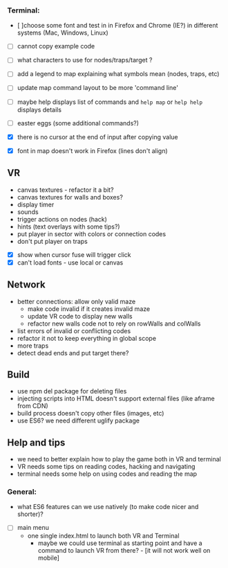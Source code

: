 ### Terminal:
- [ ]choose some font and test in in Firefox and Chrome (IE?) in different systems (Mac, Windows, Linux)
- [ ] cannot copy example code
- [ ] what characters to use for nodes/traps/target ?
- [ ] add a legend to map explaining what symbols mean (nodes, traps, etc)
- [ ] update map command layout to be more 'command line'
- [ ] maybe help displays list of commands and `help map` or `help help` displays details
- [ ] easter eggs (some additional commands?)

- [x] there is no cursor at the end of input after copying value
- [x] font in map doesn't work in Firefox (lines don't align)

## VR

- canvas textures - refactor it a bit?
- canvas textures for walls and boxes?
- display timer
- sounds
- trigger actions on nodes (hack)
- hints (text overlays with some tips?)
- put player in sector with colors or connection codes
- don't put player on traps

- [x] show when cursor fuse will trigger click
- [x] can't load fonts - use local or canvas

## Network

- better connections: allow only valid maze
  - make code invalid if it creates invalid maze
  - update VR code to display new walls
  - refactor new walls code not to rely on rowWalls and colWalls
- list errors of invalid or conflicting codes
- refactor it not to keep everything in global scope
- more traps
- detect dead ends and put target there?


## Build

- use npm del package for deleting files
- injecting scripts into HTML doesn't support external files (like aframe from CDN)
- build process doesn't copy other files (images, etc)
- use ES6? we need different uglify package

## Help and tips

- we need to better explain how to play the game both in VR and terminal
- VR needs some tips on reading codes, hacking and navigating
- terminal needs some help on using codes and reading the map

### General:
- what ES6 features can we use natively (to make code nicer and shorter)?
- [ ] main menu
  - one single index.html to launch both VR and Terminal
    - maybe we could use terminal as starting point and have a command to launch VR from there? - [it will not work well on mobile]
